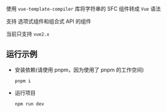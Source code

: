使用 `vue-template-compiler` 库将字符串的 SFC 组件转成 `Vue` 语法

支持 选项式组件和组合式 API 的组件

当前只支持 `vue2.x`

## 运行示例

- 安装依赖(请使用 pnpm，因为使用了 pnpm 的工作空间)

  `pnpm i`

- 运行项目

  `npm run dev`
